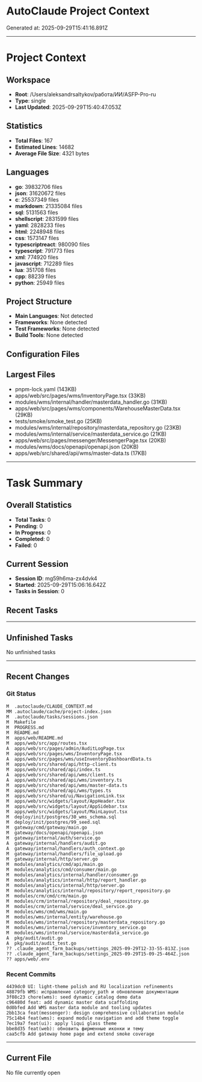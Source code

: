 # AutoClaude Project Context

Generated at: 2025-09-29T15:41:16.891Z

---

# Project Context

## Workspace
- **Root**: /Users/aleksandrsaltykov/работа/ИИ/ASFP-Pro-ru
- **Type**: single
- **Last Updated**: 2025-09-29T15:40:47.053Z

## Statistics
- **Total Files**: 167
- **Estimated Lines**: 14682
- **Average File Size**: 4321 bytes

## Languages
- **go**: 39832706 files
- **json**: 31620672 files
- **c**: 25537349 files
- **markdown**: 21335084 files
- **sql**: 5131563 files
- **shellscript**: 2831599 files
- **yaml**: 2828233 files
- **html**: 2248948 files
- **css**: 1573147 files
- **typescriptreact**: 980090 files
- **typescript**: 791773 files
- **xml**: 774920 files
- **javascript**: 712289 files
- **lua**: 351708 files
- **cpp**: 88239 files
- **python**: 25949 files

## Project Structure
- **Main Languages**: Not detected
- **Frameworks**: None detected
- **Test Frameworks**: None detected
- **Build Tools**: None detected

## Configuration Files



## Largest Files
- pnpm-lock.yaml (143KB)
- apps/web/src/pages/wms/InventoryPage.tsx (33KB)
- modules/wms/internal/handler/masterdata_handler.go (31KB)
- apps/web/src/pages/wms/components/WarehouseMasterData.tsx (29KB)
- tests/smoke/smoke_test.go (25KB)
- modules/wms/internal/repository/masterdata_repository.go (23KB)
- modules/wms/internal/service/masterdata_service.go (21KB)
- apps/web/src/pages/messenger/MessengerPage.tsx (20KB)
- modules/wms/docs/openapi/openapi.json (20KB)
- apps/web/src/shared/api/wms/master-data.ts (17KB)


---

# Task Summary

## Overall Statistics
- **Total Tasks**: 0
- **Pending**: 0
- **In Progress**: 0
- **Completed**: 0
- **Failed**: 0

## Current Session
- **Session ID**: mg59h6ma-zx4dvk4
- **Started**: 2025-09-29T15:06:16.642Z
- **Tasks in Session**: 0

## Recent Tasks



---

## Unfinished Tasks
No unfinished tasks

---

## Recent Changes

### Git Status
```
M  .autoclaude/CLAUDE_CONTEXT.md
MM .autoclaude/cache/project-index.json
M  .autoclaude/tasks/sessions.json
M  Makefile
M  PROGRESS.md
M  README.md
M  apps/web/README.md
M  apps/web/src/app/routes.tsx
A  apps/web/src/pages/admin/AuditLogPage.tsx
M  apps/web/src/pages/wms/InventoryPage.tsx
A  apps/web/src/pages/wms/useInventoryDashboardData.ts
M  apps/web/src/shared/api/http-client.ts
M  apps/web/src/shared/api/index.ts
A  apps/web/src/shared/api/wms/client.ts
A  apps/web/src/shared/api/wms/inventory.ts
M  apps/web/src/shared/api/wms/master-data.ts
M  apps/web/src/shared/api/wms/types.ts
M  apps/web/src/shared/ui/NavigationLink.tsx
M  apps/web/src/widgets/layout/AppHeader.tsx
M  apps/web/src/widgets/layout/AppSidebar.tsx
M  apps/web/src/widgets/layout/MainLayout.tsx
M  deploy/init/postgres/30_wms_schema.sql
M  deploy/init/postgres/99_seed.sql
M  gateway/cmd/gateway/main.go
M  gateway/docs/openapi/openapi.json
M  gateway/internal/auth/service.go
A  gateway/internal/handlers/audit.go
A  gateway/internal/handlers/auth_context.go
M  gateway/internal/handlers/file_upload.go
M  gateway/internal/http/server.go
M  modules/analytics/cmd/api/main.go
M  modules/analytics/cmd/consumer/main.go
M  modules/analytics/internal/handler/consumer.go
M  modules/analytics/internal/http/report_handler.go
M  modules/analytics/internal/http/server.go
M  modules/analytics/internal/repository/report_repository.go
M  modules/crm/cmd/crm/main.go
M  modules/crm/internal/repository/deal_repository.go
M  modules/crm/internal/service/deal_service.go
M  modules/wms/cmd/wms/main.go
M  modules/wms/internal/entity/warehouse.go
M  modules/wms/internal/repository/masterdata_repository.go
M  modules/wms/internal/service/inventory_service.go
M  modules/wms/internal/service/masterdata_service.go
A  pkg/audit/audit.go
A  pkg/audit/audit_test.go
?? .claude_agent_farm_backups/settings_2025-09-29T12-33-55-813Z.json
?? .claude_agent_farm_backups/settings_2025-09-29T15-09-25-464Z.json
?? apps/web/.env

```

### Recent Commits
```
4439dc0 UI: light-theme polish and RU localization refinements
48879fb WMS: исправление category_path и обновление документации
3f08c23 chore(wms): seed dynamic catalog demo data
c96480d feat: add dynamic master data scaffolding
0d0bfed Add WMS master data module and tooling updates
2bb13ca feat(messenger): design comprehensive collaboration module
75c14b4 feat(wms): expand module navigation and add theme toggle
7ec19a7 feat(ui): apply liqui glass theme
bbe8d35 feat(web): обновить фирменные иконки и тему
caa5cfb Add gateway home page and extend smoke coverage

```

---

## Current File
No file currently open